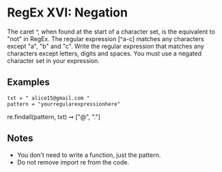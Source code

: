 # RegEx XVI: Negation

The caret ^, when found at the start of a character set, is the equivalent to "not" in RegEx. The regular expression [^a-c] matches any characters except "a", "b" and "c". Write the regular expression that matches any characters except letters, digits and spaces. You must use a negated character set in your expression.

## Examples

    txt = " alice15@gmail.com "
    pattern = "yourregularexpressionhere"

re.findall(pattern, txt) ➞ ["@", "."]

## Notes

- You don't need to write a function, just the pattern. 
- Do not remove import re from the code.
